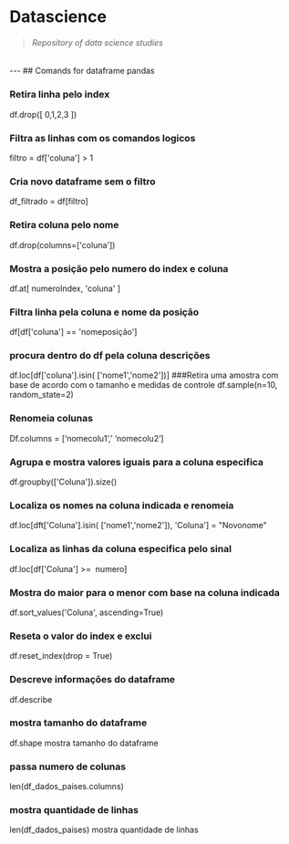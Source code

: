 # Datascience
<blockquote><h6>Repository of data science studies</h6></blockquote>
---
## Comands for dataframe pandas

### Retira linha pelo index
df.drop([ 0,1,2,3 ])
### Filtra as linhas com os comandos logicos
filtro  = df['coluna'] > 1
### Cria novo dataframe sem o filtro
df_filtrado = df[filtro]
### Retira coluna pelo nome
df.drop(columns=['coluna'])
### Mostra a posição pelo numero do index e coluna
df.at[ numeroIndex, 'coluna' ]
	
### Filtra linha pela coluna e nome da posição
df[df['coluna'] == 'nomeposição']
### procura dentro do df pela coluna descrições
df.loc[df['coluna'].isin( ['nome1','nome2'])]
###Retira uma amostra com base de acordo com o tamanho e medidas de controle
df.sample(n=10, random_state=2)
### Renomeia colunas
Df.columns = [‘nomecolu1’,’ ‘nomecolu2’]
### Agrupa e mostra valores iguais para a coluna especifica
df.groupby(['Coluna']).size()
### Localiza os nomes na coluna indicada e renomeia
df.loc[dft['Coluna'].isin( ['nome1','nome2']), 'Coluna'] = "Novonome"
### Localiza as linhas da coluna especifica pelo sinal
df.loc[df['Coluna'] >=  numero] 
	
### Mostra do maior para o menor com base na coluna indicada
df.sort_values('Coluna', ascending=True)
### Reseta o valor do index e exclui
df.reset_index(drop = True)
### Descreve informações do dataframe
df.describe	
### mostra tamanho do dataframe
df.shape	mostra tamanho do dataframe
### passa numero de colunas
len(df_dados_paises.columns)
### mostra quantidade de linhas
len(df_dados_paises)	mostra quantidade de linhas
